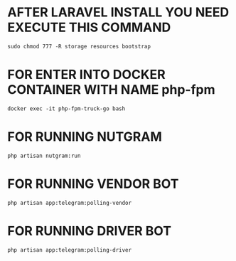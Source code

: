 # AFTER LARAVEL INSTALL YOU NEED EXECUTE THIS COMMAND
```sudo chmod 777 -R storage resources bootstrap```

# FOR ENTER INTO DOCKER CONTAINER WITH NAME php-fpm
```docker exec -it php-fpm-truck-go bash```

# FOR RUNNING NUTGRAM
```php artisan nutgram:run```

# FOR RUNNING VENDOR BOT
```php artisan app:telegram:polling-vendor```

# FOR RUNNING DRIVER BOT
```php artisan app:telegram:polling-driver```
